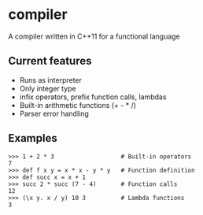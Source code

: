 compiler
========

A compiler written in C++11 for a functional language

## Current features
- Runs as interpreter
- Only integer type
- infix operators, prefix function calls, lambdas
- Built-in arithmetic functions (+ - * /)
- Parser error handling

## Examples
    >>> 1 + 2 * 3                   # Built-in operators
    7
    >>> def f x y = x * x - y * y   # Function definition
    >>> def succ x = x + 1    
    >>> succ 2 * succ (7 - 4)       # Function calls
    12
    >>> (\x y. x / y) 10 3			# Lambda functions
    3
    

